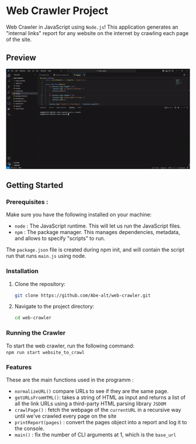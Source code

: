 # Web Crawler Project

Web Crawler in JavaScript using `Node.js`! This application generates an "internal links" report for any website on the internet by crawling each page of the site.

## Preview

<img src="./web-crawler-git.gif" alt="web_crawler_preview">


## Getting Started

### Prerequisites : 

Make sure you have the following installed on your machine:

- `node` : The JavaScript runtime. This will let us run the JavaScript files.
- `npm` : The package manager. This manages dependencies, metadata, and allows to specify "scripts" to run.

The `package.json` file is created during npm init, and will contain the script run that runs `main.js` using node. 

### Installation

1. Clone the repository:

    ```bash
    git clone https://github.com/Abe-alt/web-crawler.git

2. Navigate to the project directory:

    ```bash
    cd web-crawler


### Running the Crawler

To start the web crawler, run the following command:   
    `npm run start website_to_crawl`

### Features

These are the main functions used in the programm : 
- `normalizeURL()` compare URLs to see if they are the same page.
- `getURLsFromHTML()`:  takes a string of HTML as input and returns a list of all the link URLs using a third-party HTML parsing library `JSDOM`
- `crawlPage()` : fetch the webpage of the `currentURL` in a recursive way until we've crawled every page on the site
- `printReport(pages)` : convert the pages object into a report and log it to the console.
- `main()` : fix the number of CLI arguments at 1, which is the `base_url`
 
